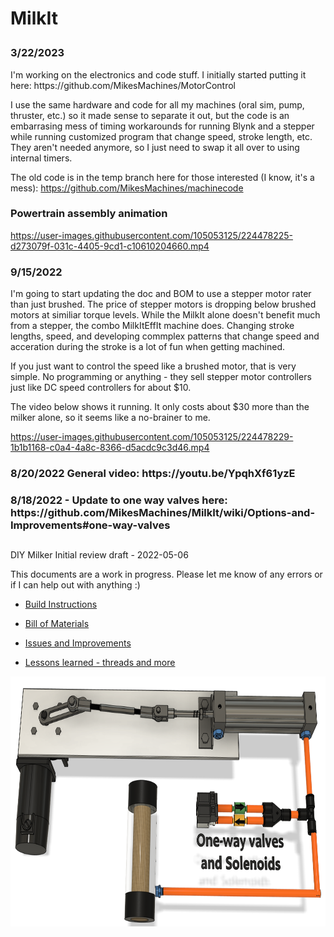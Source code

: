 # MilkIt <p>

<p> <h3> 3/22/2023 </h3>
I'm working on the electronics and code stuff. I initially started putting it here:
https://github.com/MikesMachines/MotorControl

I use the same hardware and code for all my machines (oral sim, pump, thruster, etc.) so it made sense to separate it out, but the code is an embarrasing mess of timing workarounds for running Blynk and a stepper while running customized program that change speed, stroke length, etc. They aren't needed anymore, so I just need to swap it all over to using internal timers.

The old code is in the temp branch here for those interested (I know, it's a mess):
https://github.com/MikesMachines/machinecode


<p> <h3> Powertrain assembly animation</p></h3>

https://user-images.githubusercontent.com/105053125/224478225-d273079f-031c-4405-9cd1-c10610204660.mp4


<p> <h3> 9/15/2022 </h3> I'm going to start updating the doc and BOM to use a stepper motor rater than just brushed. The price of stepper motors is dropping below brushed motors at similiar torque levels. While the MilkIt alone doesn't benefit much from a stepper, the combo MilkItEffIt machine does. Changing stroke lengths, speed, and developing commplex patterns that change speed and acceration during the stroke is a lot of fun when getting machined. 

If you just want to control the speed like a brushed motor, that is very simple. No programming or anything - they sell stepper motor controllers just like DC speed controllers for about $10. 

The video below shows it running. It only costs about $30 more than the milker alone, so it seems like a no-brainer to me. 


https://user-images.githubusercontent.com/105053125/224478229-1b1b1168-c0a4-4a8c-8366-d5acdc9c3d46.mp4


<p>
<h3>8/20/2022 General video: https://youtu.be/YpqhXf61yzE
<p>
</h3>
<p>
<h3>8/18/2022 - Update to one way valves here: https://github.com/MikesMachines/MilkIt/wiki/Options-and-Improvements#one-way-valves<p></h3>
<p>
 <p>

  <h2><p></h2>
DIY Milker Initial review draft - 2022-05-06

This documents are a work in progress. Please let me know of any errors or if I can help out with anything :) <P>
 
- <a href="https://github.com/MikesMachines/MilkIt/blob/main/DIY%20Milker%20V0.1%20.pdf">Build Instructions</a> <p>
- <a href="https://github.com/MikesMachines/MilkIt/blob/main/DIY%20Milker%20Parts%20List.csv">Bill of Materials</a> <P>
- <a href="https://github.com/MikesMachines/MilkIt/wiki/Options-and-Improvements"> Issues and Improvements</a> <P>
- <a href="https://github.com/MikesMachines/MilkIt/wiki/Lessons-learned"> Lessons learned - threads and more </a> <P>

<img src="https://github.com/MikesMachines/MilkIt/blob/main/media/MilkIT_SCModel.png" alt="SC Cylinder Model" height="400">


